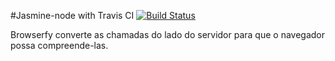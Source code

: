 #Jasmine-node with Travis CI [![Build Status](https://travis-ci.org/WillACosta/jasmine-node.svg?branch=master)](https://travis-ci.org/WillACosta/jasmine-node)

Browserfy converte as chamadas do lado do servidor
para que o navegador possa compreende-las.
